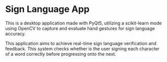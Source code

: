 # Sign Language App
This is a desktop application made with PyQt5, utilizing a scikit-learn mode using OpenCV to capture and evaluate hand gestures for sign language accuracy. 

This application aims to achieve real-time sign language verification and feedback. This system checks whether is the user signing each character of a word correctly before progressing onto the next.
